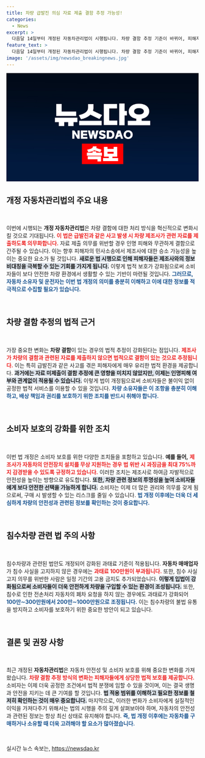 ```yaml
---
title: 차량 급발진 의심 자료 제출 결함 추정 가능성!
categories:
  - News
excerpt: >
  다음달 14일부터 개정된 자동차관리법이 시행됩니다. 차량 결함 추정 기준이 바뀌어, 피해자의 민사소송 승소 가능성이 크게 높아질 전망! 급발진 사고 피해자들이 더 나은 권리를 누릴 수 있게 됩니다. 클릭해서 자세한 내용을 확인하세요!
feature_text: >
  다음달 14일부터 개정된 자동차관리법이 시행됩니다. 차량 결함 추정 기준이 바뀌어, 피해자의 민사소송 승소 가능성이 크게 높아질 전망! 급발진 사고 피해자들이 더 나은 권리를 누릴 수 있게 됩니다. 클릭해서 자세한 내용을 확인하세요!
image: '/assets/img/newsdao_breakingnews.jpg'
---
```


<p><img src="/assets/img/newsdao_breakingnews.jpg" alt="flaretime 속보" /></p>

<h2 data-ke-size="size26">개정 자동차관리법의 주요 내용</h2>

<p data-ke-size="size16">&nbsp;</p>

<p>이번에 시행되는 <b>개정 자동차관리법</b>은 차량 결함에 대한 처리 방식을 혁신적으로 변화시킬 것으로 기대됩니다. <b><span style="color: #ee2323;">이 법은 급발진과 같은 사고 발생 시 차량 제조사가 관련 자료를 제출하도록 의무화합니다.</span></b> 자료 제출 의무를 위반할 경우 인명 피해와 무관하게 결함으로 간주될 수 있습니다. 이는 향후 피해자의 민사소송에서 제조사에 대한 승소 가능성을 높이는 중요한 요소가 될 것입니다. <b><span style="background-color: #21538527;">새로운 법 시행으로 인해 피해자들은 제조사와의 정보 비대칭을 극복할 수 있는 기회를 가지게 됩니다.</span></b> 이렇게 법적 보호가 강화됨으로써 소비자들이 보다 안전한 차량 환경에서 생활할 수 있는 기반이 마련될 것입니다. <b><span style="color: #1a5490;">그러므로, 자동차 소유자 및 운전자는 이번 법 개정의 의미를 충분히 이해하고 이에 대한 정보를 적극적으로 수집할 필요가 있습니다.</span></b></p>

<p data-ke-size="size16">&nbsp;</p>

<h2 data-ke-size="size26">차량 결함 추정의 법적 근거</h2>

<p data-ke-size="size16">&nbsp;</p>

<p>가장 중요한 변화는 <b>차량 결함</b>이 있는 경우의 법적 추정이 강화된다는 점입니다. <b><span style="color: #ee2323;">제조사가 차량의 결함과 관련된 자료를 제출하지 않으면 법적으로 결함이 있는 것으로 추정됩니다.</span></b> 이는 특히 급발진과 같은 사고를 겪은 피해자에게 매우 유리한 법적 환경을 제공합니다. <b><span style="background-color: #21538527;">과거에는 자료 미제출이 결함 추정에 큰 영향을 미치지 않았지만, 이제는 인명피해 여부와 관계없이 적용될 수 있습니다.</span></b> 이렇게 법이 개정됨으로써 소비자들은 불이익 없이 공정한 법적 서비스를 이용할 수 있을 것입니다. <b><span style="color: #1a5490;">차량 소유자들은 이 조항을 충분히 이해하고, 배상 책임과 권리를 보호하기 위한 조치를 반드시 취해야 합니다.</span></b></p>

<p data-ke-size="size16">&nbsp;</p>

<h2 data-ke-size="size26">소비자 보호의 강화를 위한 조치</h2>

<p data-ke-size="size16">&nbsp;</p>

<p>이번 법 개정은 소비자 보호를 위한 다양한 조치들을 포함하고 있습니다. <b>예를 들어,</b> <b><span style="color: #ee2323;">제조사가 자동차의 안전장치 설치를 무상 지원하는 경우 법 위반 시 과징금을 최대 75%까지 감경받을 수 있도록 규정하고 있습니다.</span></b> 이러한 조치는 제조사로 하여금 자발적으로 안전성을 높이는 방향으로 유도합니다. <b><span style="background-color: #21538527;">또한, 차량 관련 정보의 투명성을 높여 소비자들에게 보다 안전한 선택을 가능하게 합니다.</span></b> 소비자는 이제 더 많은 권리와 의무를 갖게 됨으로써, 구매 시 발생할 수 있는 리스크를 줄일 수 있습니다. <b><span style="color: #1a5490;">법 개정 이후에는 더욱 더 세심하게 차량의 안전성과 관련된 정보를 확인하는 것이 중요합니다.</span></b></p>

<p data-ke-size="size16">&nbsp;</p>

<h2 data-ke-size="size26">침수차량 관련 법 주의 사항</h2>

<p data-ke-size="size16">&nbsp;</p>

<p>침수차량과 관련된 법안도 개정되어 강화된 과태료 기준이 적용됩니다. <b>자동차 매매업자</b>가 침수 사실을 고지하지 않은 경우에는 <b><span style="color: #ee2323;">과태료 100만원이 부과됩니다.</span></b> 또한, 침수 사실 고지 의무를 위반한 사람은 일정 기간의 고용 금지도 추가되었습니다. <b><span style="background-color: #21538527;">이렇게 입법이 강화됨으로써 소비자들이 더욱 안전하게 차량을 구입할 수 있는 환경이 조성됩니다.</span></b> 또한, 침수로 인한 전손처리 자동차의 폐차 요청을 하지 않는 경우에도 과태료가 강화되어 <b><span style="color: #1a5490;">100만∼300만원에서 200만∼1000만원으로 조정됩니다.</span></b> 이는 침수차량의 불법 유통을 방지하고 소비자를 보호하기 위한 중요한 방안이 되고 있습니다.</p>

<p data-ke-size="size16">&nbsp;</p>

<h2 data-ke-size="size26">결론 및 권장 사항</h2>

<p data-ke-size="size16">&nbsp;</p>

<p>최근 개정된 <b>자동차관리법</b>은 자동차 안전성 및 소비자 보호를 위해 중요한 변화를 가져왔습니다. <b><span style="color: #ee2323;">차량 결함 추정 방식의 변화는 피해자들에게 상당한 법적 보호를 제공합니다.</span></b> 소비자는 이제 더욱 공정한 조건에서 법적 분쟁에 임할 수 있을 것이며, 이는 결국 생명과 안전을 지키는 데 큰 기여를 할 것입니다. <b><span style="background-color: #21538527;">법 적용 범위를 이해하고 필요한 정보를 철저히 확인하는 것이 매우 중요합니다.</span></b> 마지막으로, 이러한 변화가 소비자에게 실질적인 이익을 가져다주기 위해서는 법의 시행을 주의 깊게 살펴보아야 하며, 자동차의 안전성과 관련된 정보는 항상 최신 상태로 유지해야 합니다. <b><span style="color: #1a5490;">즉, 법 개정 이후에는 자동차를 구매하거나 소유할 때 더욱 고려해야 할 요소가 많아졌습니다.</span></b></p>

<p data-ke-size="size16">&nbsp;</p>
실시간 뉴스 속보는, <a href="https://newsdao.kr" rel="dofollow">https://newsdao.kr</a>


